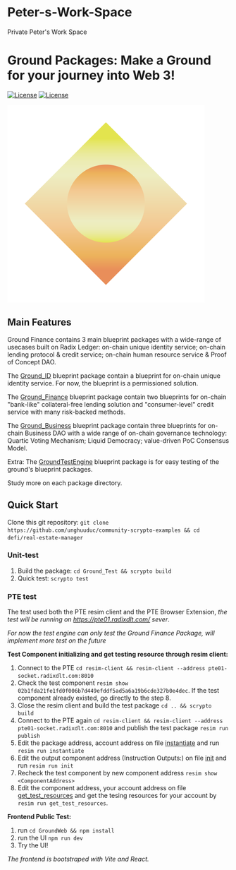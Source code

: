 # Peter-s-Work-Space
Private Peter's Work Space

# Ground Packages: Make a Ground for your journey into Web 3!

[![License](https://img.shields.io/badge/License-Apache_2.0-blue.svg)](https://opensource.org/licenses/Apache-2.0)
[![License](https://img.shields.io/badge/license-MIT-blue.svg)](https://opensource.org/licenses/MIT)

![](./logo.svg)

## Main Features

Ground Finance contains 3 main blueprint packages with a wide-range of usecases built on Radix Ledger: on-chain unique identity service; on-chain lending protocol & credit service; on-chain human resource service & Proof of Concept DAO.

The [Ground_ID](./Ground_ID/) blueprint package contain a blueprint for on-chain unique identity service. For now, the blueprint is a permissioned solution.

The [Ground_Finance](./Ground_Finance/) blueprint package contain two blueprints for on-chain "bank-like" collateral-free lending solution and "consumer-level" credit service with many risk-backed methods.

The [Ground_Business](./Ground_Business/) blueprint package contain three blueprints for on-chain Business DAO with a wide range of on-chain governance technology: Quartic Voting Mechanism; Liquid Democracy; value-driven PoC Consensus Model.

Extra: The [GroundTestEngine](./Ground_Test/) blueprint package is for easy testing of the ground's blueprint packages.

Study more on each package directory.

## Quick Start

Clone this git repository: `git clone https://github.com/unghuuduc/community-scrypto-examples && cd defi/real-estate-manager`

### Unit-test

1. Build the package: `cd Ground_Test && scrypto build`
2. Quick test: `scrypto test`

### PTE test
The test used both the PTE resim client and the PTE Browser Extension, *the test will be running on https://pte01.radixdlt.com/ sever*.

*For now the test engine can only test the Ground Finance Package, will implement more test on the future*

**Test Component initializing and get testing resource through resim client:**
1. Connect to the PTE `cd resim-client && resim-client --address pte01-socket.radixdlt.com:8010`
2. Check the test component `resim show 02b1fda21fe1fd0f006b7d449efddf5ad5a6a19b6cde327b0e4dec`. If the test component already existed, go directly to the step 8.
3. Close the resim client and build the test package `cd .. && scrypto build`
4. Connect to the PTE again `cd resim-client && resim-client --address pte01-socket.radixdlt.com:8010` and publish the test package `resim run publish` 
5. Edit the package address, account address on file [instantiate](./Ground_Test/resim-client/instantiate) and run `resim run instantiate`
6. Edit the output component address (Instruction Outputs:) on file [init](./Ground_Test/resim-client/init) and run `resim run init`
7. Recheck the test component by new component address `resim show <ComponentAddress>`
8. Edit the component address, your account address on file [get_test_resources](./Ground_Test/resim-client/get_test_resource) and get the tesing resources for your account by `resim run get_test_resources`.

**Frontend Public Test:**
1. run `cd GroundWeb && npm install`
2. run the UI `npm run dev`
3. Try the UI!

*The frontend is bootstraped with Vite and React.*


